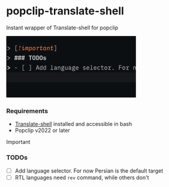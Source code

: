 # popclip-translate-shell
Instant wrapper of Translate-shell for popclip

![demo](./demo.gif)

### Requirements
- [Translate-shell](https://github.com/soimort/translate-shell) installed and accessible in bash
- Popclip v2022 or later

> [!important]
> ### TODOs
> - [ ] Add language selector. For now Persian is the default target
> - [ ] RTL languages need `rev` command, while others don't
